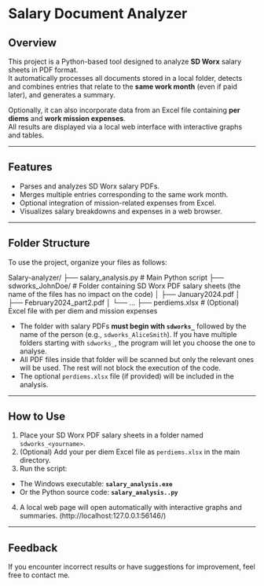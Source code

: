 # Salary Document Analyzer

## Overview

This project is a Python-based tool designed to analyze **SD Worx** salary sheets in PDF format.  
It automatically processes all documents stored in a local folder, detects and combines entries that relate to the **same work month** (even if paid later), and generates a summary.

Optionally, it can also incorporate data from an Excel file containing **per diems** and **work mission expenses**.  
All results are displayed via a local web interface with interactive graphs and tables.

---

## Features

- Parses and analyzes SD Worx salary PDFs.
- Merges multiple entries corresponding to the same work month.
- Optional integration of mission-related expenses from Excel.
- Visualizes salary breakdowns and expenses in a web browser.

---

## Folder Structure

To use the project, organize your files as follows:

Salary-analyzer/
├── salary_analysis.py # Main Python script
├── sdworks_JohnDoe/   # Folder containing SD Worx PDF salary sheets (the name of the files has no impact on the code)
│ ├── January2024.pdf
│ ├── February2024_part2.pdf
│ └── ...
├── perdiems.xlsx # (Optional) Excel file with per diem and mission expenses

- The folder with salary PDFs **must begin with `sdworks_`** followed by the name of the person (e.g., `sdworks_AliceSmith`). If you have multiple folders starting with `sdworks_`, the program will let you choose the one to analyse. 
- All PDF files inside that folder will be scanned but only the relevant ones will be used. The rest will not block the execution of the code. 
- The optional `perdiems.xlsx` file (if provided) will be included in the analysis.

---

## How to Use

1. Place your SD Worx PDF salary sheets in a folder named `sdworks_<yourname>`.
2. (Optional) Add your per diem Excel file as `perdiems.xlsx` in the main directory.
3. Run the script:
- The Windows executable: **`salary_analysis.exe`**
- Or the Python source code: **`salary_analysis..py`**
4. A local web page will open automatically with interactive graphs and summaries. (http://localhost:127.0.0.1:56146/)

---

## Feedback

If you encounter incorrect results or have suggestions for improvement, feel free to contact me.